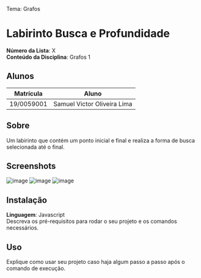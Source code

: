 Tema: Grafos
# Labirinto Busca e Profundidade

**Número da Lista**: X<br>
**Conteúdo da Disciplina**: Grafos 1<br>

## Alunos
|Matrícula | Aluno |
| -- | -- |
| 19/0059001  | Samuel Victor Oliveira Lima |

## Sobre 
Um labirinto que contém um ponto inicial e final e realiza a forma de busca selecionada até o final.

## Screenshots
![image](https://github.com/samuelvictorol/Grafos1_LabirintoBuscaProfundidade/assets/95868897/0e03faa6-8125-44e5-993e-a7771a53dfa1)
![image](https://github.com/samuelvictorol/Grafos1_LabirintoBuscaProfundidade/assets/95868897/8f17e487-3d83-4ccc-917f-c42592b5bd8f)
![image](https://github.com/samuelvictorol/Grafos1_LabirintoBuscaProfundidade/assets/95868897/a28c215a-6da8-4f13-b183-e0144f072ff0)


## Instalação 
**Linguagem**: Javascript<br>
Descreva os pré-requisitos para rodar o seu projeto e os comandos necessários.

## Uso 
Explique como usar seu projeto caso haja algum passo a passo após o comando de execução.
